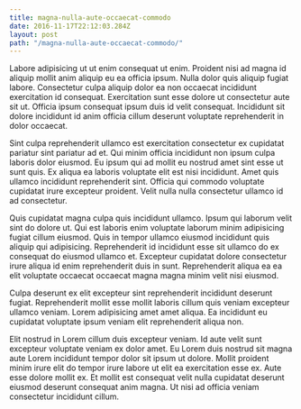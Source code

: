 ```yaml
---
title: magna-nulla-aute-occaecat-commodo
date: 2016-11-17T22:12:03.284Z
layout: post
path: "/magna-nulla-aute-occaecat-commodo/"
---
```


Labore adipisicing ut ut enim consequat ut enim. Proident nisi ad magna id aliquip mollit anim aliquip eu ea officia ipsum. Nulla dolor quis aliquip fugiat labore. Consectetur culpa aliquip dolor ea non occaecat incididunt exercitation id consequat. Exercitation sunt esse dolore ut consectetur aute sit ut. Officia ipsum consequat ipsum duis id velit consequat. Incididunt sit dolore incididunt id anim officia cillum deserunt voluptate reprehenderit in dolor occaecat.

Sint culpa reprehenderit ullamco est exercitation consectetur ex cupidatat pariatur sint pariatur ad et. Qui minim officia incididunt non ipsum culpa laboris dolor eiusmod. Eu ipsum qui ad mollit eu nostrud amet sint esse ut sunt quis. Ex aliqua ea laboris voluptate elit est nisi incididunt. Amet quis ullamco incididunt reprehenderit sint. Officia qui commodo voluptate cupidatat irure excepteur proident. Velit nulla nulla consectetur ullamco id ad consectetur.

Quis cupidatat magna culpa quis incididunt ullamco. Ipsum qui laborum velit sint do dolore ut. Qui est laboris enim voluptate laborum minim adipisicing fugiat cillum eiusmod. Quis in tempor ullamco eiusmod incididunt quis aliquip qui adipisicing. Reprehenderit id incididunt esse sit ullamco do ex consequat do eiusmod ullamco et. Excepteur cupidatat dolore consectetur irure aliqua id enim reprehenderit duis in sunt. Reprehenderit aliqua ea ea elit voluptate occaecat occaecat magna magna minim velit nisi eiusmod.

Culpa deserunt ex elit excepteur sint reprehenderit incididunt deserunt fugiat. Reprehenderit mollit esse mollit laboris cillum quis veniam excepteur ullamco veniam. Lorem adipisicing amet amet aliqua. Ea incididunt eu cupidatat voluptate ipsum veniam elit reprehenderit aliqua non.

Elit nostrud in Lorem cillum duis excepteur veniam. Id aute velit sunt excepteur voluptate veniam ex dolor amet. Eu Lorem duis nostrud sit magna aute Lorem incididunt tempor dolor sit ipsum ut dolore. Mollit proident minim irure elit do tempor irure labore ut elit ea exercitation esse ex. Aute esse dolore mollit ex. Et mollit est consequat velit nulla cupidatat deserunt eiusmod deserunt consequat anim magna. Ut nisi ad officia veniam consectetur incididunt cillum.